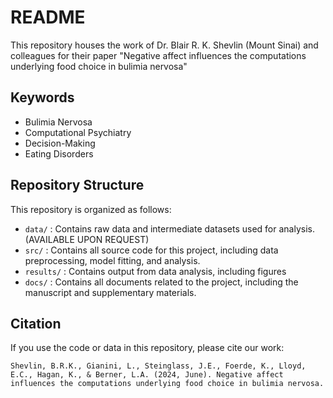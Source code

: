 # README
This repository houses the work of Dr. Blair R. K. Shevlin (Mount Sinai) and colleagues for their paper "Negative affect influences the computations underlying food choice in bulimia nervosa" 

## Keywords
- Bulimia Nervosa
- Computational Psychiatry
- Decision-Making
- Eating Disorders

## Repository Structure

This repository is organized as follows:

- `data/` : Contains raw data and intermediate datasets used for analysis. (AVAILABLE UPON REQUEST)
- `src/` : Contains all source code for this project, including data preprocessing, model fitting, and analysis.
- `results/` : Contains output from data analysis, including figures
- `docs/` : Contains all documents related to the project, including the manuscript and supplementary materials.

## Citation

If you use the code or data in this repository, please cite our work:

```
Shevlin, B.R.K., Gianini, L., Steinglass, J.E., Foerde, K., Lloyd, E.C., Hagan, K., & Berner, L.A. (2024, June). Negative affect influences the computations underlying food choice in bulimia nervosa.
```
